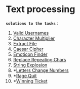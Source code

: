 # Text processing

**`solutions to the tasks`** :

1.	[Valid Usernames](https://github.com/Nenogzar/Academy_SoftUni/blob/main/fundamentals_python/lectures/28-29_Text%20Processing/02_Text%20Processing%20-%20Exercise/Exercise/01_valid_user.py)
2.  [Character Multiplier](https://github.com/Nenogzar/Academy_SoftUni/blob/main/fundamentals_python/lectures/28-29_Text%20Processing/02_Text%20Processing%20-%20Exercise/Exercise/02_character_multiplier.py)
3. [Extract File](https://github.com/Nenogzar/Academy_SoftUni/blob/main/fundamentals_python/lectures/28-29_Text%20Processing/02_Text%20Processing%20-%20Exercise/Exercise/03_extract_file.py)
4. [Caesar Cipher](https://github.com/Nenogzar/Academy_SoftUni/blob/main/fundamentals_python/lectures/28-29_Text%20Processing/02_Text%20Processing%20-%20Exercise/Exercise/04_caesar_cipher.py)
5. [Emoticon Finder](https://github.com/Nenogzar/Academy_SoftUni/blob/main/fundamentals_python/lectures/28-29_Text%20Processing/02_Text%20Processing%20-%20Exercise/Exercise/05_emoticon_finder.py)
6. [Replace Repeating Chars](https://github.com/Nenogzar/Academy_SoftUni/blob/main/fundamentals_python/lectures/28-29_Text%20Processing/02_Text%20Processing%20-%20Exercise/Exercise/06_replace_repeating_chars.py)
7. [String Explosion](https://github.com/Nenogzar/Academy_SoftUni/blob/main/fundamentals_python/lectures/28-29_Text%20Processing/02_Text%20Processing%20-%20Exercise/Exercise/07_string_explosion.py)
8. *[Letters Change Numbers](https://github.com/Nenogzar/Academy_SoftUni/blob/main/fundamentals_python/lectures/28-29_Text%20Processing/02_Text%20Processing%20-%20Exercise/Exercise/08_letters_change_numbers.py)
9. *[Rage Quit](https://github.com/Nenogzar/Academy_SoftUni/blob/main/fundamentals_python/lectures/28-29_Text%20Processing/02_Text%20Processing%20-%20Exercise/Exercise/09_rage_quit.py)
10. *[Winning Ticket](https://github.com/Nenogzar/Academy_SoftUni/blob/main/fundamentals_python/lectures/28-29_Text%20Processing/02_Text%20Processing%20-%20Exercise/Exercise/10_winning_ticket.py)